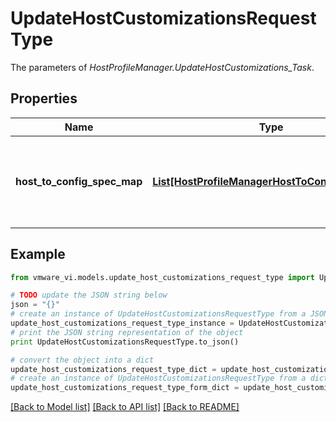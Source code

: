 # UpdateHostCustomizationsRequestType

The parameters of *HostProfileManager.UpdateHostCustomizations_Task*. 

## Properties
Name | Type | Description | Notes
------------ | ------------- | ------------- | -------------
**host_to_config_spec_map** | [**List[HostProfileManagerHostToConfigSpecMap]**](HostProfileManagerHostToConfigSpecMap.md) | A map that contains the hosts with which the answer files are associated and the corresponding host-specific configuration data. If the configuration specification does not contain any host-specific user input (&lt;code&gt;configSpec&lt;/code&gt;.*AnswerFileOptionsCreateSpec.userInput*), the method does not perform any operation on the answer file.  ***Since:*** vSphere API 6.5  | [optional] 

## Example

```python
from vmware_vi.models.update_host_customizations_request_type import UpdateHostCustomizationsRequestType

# TODO update the JSON string below
json = "{}"
# create an instance of UpdateHostCustomizationsRequestType from a JSON string
update_host_customizations_request_type_instance = UpdateHostCustomizationsRequestType.from_json(json)
# print the JSON string representation of the object
print UpdateHostCustomizationsRequestType.to_json()

# convert the object into a dict
update_host_customizations_request_type_dict = update_host_customizations_request_type_instance.to_dict()
# create an instance of UpdateHostCustomizationsRequestType from a dict
update_host_customizations_request_type_form_dict = update_host_customizations_request_type.from_dict(update_host_customizations_request_type_dict)
```
[[Back to Model list]](../README.md#documentation-for-models) [[Back to API list]](../README.md#documentation-for-api-endpoints) [[Back to README]](../README.md)


